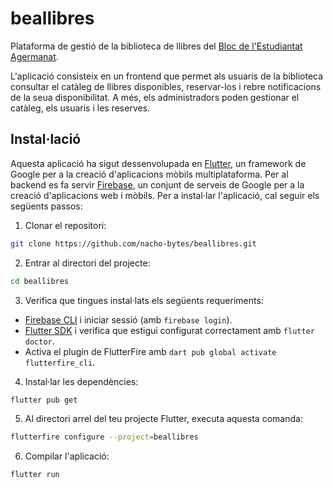 # beallibres

Plataforma de gestió de la biblioteca de llibres del [Bloc de l'Estudiantat Agermanat](www.beapv.info).

L'aplicació consisteix en un frontend que permet als usuaris de la biblioteca consultar el catàleg de llibres disponibles, reservar-los i rebre notificacions de la seua disponibilitat. A més, els administradors poden gestionar el catàleg, els usuaris i les reserves.

## Instal·lació

Aquesta aplicació ha sigut dessenvolupada en [Flutter](https://flutter.dev/), un framework de Google per a la creació d'aplicacions mòbils multiplataforma. Per al backend es fa servir [Firebase](https://firebase.google.com/), un conjunt de serveis de Google per a la creació d'aplicacions web i mòbils. Per a instal·lar l'aplicació, cal seguir els següents passos:

1. Clonar el repositori:

```bash
git clone https://github.com/nacho-bytes/beallibres.git
```

2. Entrar al directori del projecte:

```bash
cd beallibres
```

3. Verifica que tingues instal·lats els següents requeriments:

  - [Firebase CLI](https://firebase.google.com/docs/cli?hl=en&authuser=2#install_the_firebase_cli) i iniciar sessió (amb `firebase login`).
  - [Flutter SDK](https://docs.flutter.dev/get-started/install) i verifica que estigui configurat correctament amb `flutter doctor`.
  - Activa el plugin de FlutterFire amb `dart pub global activate flutterfire_cli`.

4. Instal·lar les dependències:

```bash
flutter pub get
```

5. Al directori arrel del teu projecte Flutter, executa aquesta comanda:

```bash
flutterfire configure --project=beallibres
```

6. Compilar l'aplicació:

```bash
flutter run
```
